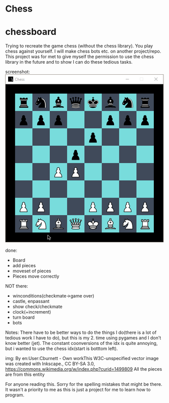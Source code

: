 # Chess
# chessboard
Trying to recreate the game chess (without the chess library). You play chess against yourself. I will make chess bots etc. on another project/repo. This project was for met to give myself the permission to use the chess library in the future and to show I can do these tedious tasks.

screenshot:
![GitHub Logo](Img/Screenshot1.png)


done:
- Board 
- add pieces
- moveset of pieces
- Pieces move correctly

NOT there:
- winconditions(checkmate->game over)
- castle, enpassant 
- show check/checkmate
- clock(+increment)
- turn board
- bots

Notes:
There have to be better ways to do the things I do(there is a lot of tedious work I have to do), but this is my 2. time using pygames and I don't know better (jet).
The constant coonversions of the idx is quite annoying, but i wanted to use the chess idx(start is botttom left).

img:
By en:User:Cburnett - Own workThis W3C-unspecified vector image was created with Inkscape., CC BY-SA 3.0, https://commons.wikimedia.org/w/index.php?curid=1499809
All the pieces are from this entity

For anyone reading this. Sorry for the spelling mistakes that might be there. It wasn't a priority to me as this is just a project for me to learn how to program.
